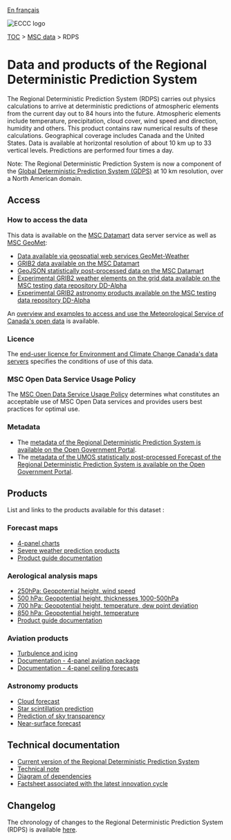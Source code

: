 [En français](readme_rdps_fr.md)

![ECCC logo](../../img_eccc-logo.png)

[TOC](../../readme_en.md) > [MSC data](../readme_en.md) > RDPS

# Data and products of the Regional Deterministic Prediction System

The Regional Deterministic Prediction System (RDPS) carries out physics calculations to arrive at deterministic predictions of atmospheric elements from the current day out to 84 hours into the future. Atmospheric elements include temperature, precipitation, cloud cover, wind speed and direction, humidity and others. This product contains raw numerical results of these calculations. Geographical coverage includes Canada and the United States. Data is available at horizontal resolution of about 10 km up to 33 vertical levels. Predictions are performed four times a day.

Note:  The Regional Deterministic Prediction System is now a component of the [Global Deterministic Prediction System (GDPS)](../nwp_gdps/readme_gdps_en.md) at 10 km resolution, over a North American domain.

## Access

### How to access the data

This data is available on the [MSC Datamart](../../msc-datamart/readme_en.md) data server service as well as [MSC GeoMet](../../msc-geomet/readme_en.md):

* [Data available via geospatial web services GeoMet-Weather](../../msc-geomet/readme_en.md)
* [GRIB2 data available on the MSC Datamart](readme_rdps-datamart_en.md)
* [GeoJSON statistically post-processed data on the MSC Datamart](readme_rdps-statpostproc-datamart_en.md)
* [Experimental GRIB2 weather elements on the grid data available on the MSC testing data repository DD-Alpha](readme_rdps-datamart-alpha_en.md)
* [Experimental GRIB2 astronomy products available on the MSC testing data repository DD-Alpha](readme_astro-rdps-datamart-alpha_en.md)

An [overview and examples to access and use the Meteorological Service of Canada's open data](../../usage/readme_en.md) is available.

### Licence

The [end-user licence for Environment and Climate Change Canada's data servers](../../licence/readme_en.md) specifies the conditions of use of this data.

### MSC Open Data Service Usage Policy

The [MSC Open Data Service Usage Policy](../../usage-policy/readme_en.md) determines what constitutes an acceptable use of MSC Open Data services and provides users best practices for optimal use.

### Metadata

* The [metadata of the Regional Deterministic Prediction System is available on the Open Government Portal](https://open.canada.ca/data/en/dataset/a9f2828c-0d78-5eb6-a4c7-1fc1219f1e3d).
* The [metadata of the UMOS statistically post-processed Forecast of the Regional Deterministic Prediction System is available on the Open Government Portal](https://open.canada.ca/data/en/dataset/bb0d1eeb-0e11-49e0-a5e3-6d99d4decb31).

## Products

List and links to the products available for this dataset :

### Forecast maps

* [4-panel charts](https://meteo.gc.ca/model_forecast/index_e.html)
* [Severe weather prediction products](https://meteo.gc.ca/model_forecast/severe_weather_e.html)
* [Product guide documentation](https://collaboration.cmc.ec.gc.ca/cmc/CMOI/product_guide/submenus/rdps_e.html)

### Aerological analysis maps

* [250hPa: Geopotential height, wind speed](https://meteo.gc.ca/data/analysis/sah_100.gif)
* [500 hPa: Geopotential height, thicknesses 1000-500hPa](https://meteo.gc.ca/data/analysis/sai_100.gif)
* [700 hPa: Geopotential height, temperature, dew point deviation](https://meteo.gc.ca/data/analysis/saj_100.gif)
* [850 hPa: Geopotential height, temperature ](https://meteo.gc.ca/data/analysis/saa_100.gif)
* [Product guide documentation](https://collaboration.cmc.ec.gc.ca/cmc/CMOI/product_guide/submenus/analyses_e.html)

### Aviation products

* [Turbulence and icing](https://meteo.gc.ca/model_forecast/turb_e.html)
* [Documentation - 4-panel aviation package](aviation-package_en.md)
* [Documentation - 4-panel ceiling forecasts](ceiling_en.md)

### Astronomy products

* [Cloud forecast](https://meteo.gc.ca/astro/clds_vis_e.html)
* [Star scintillation prediction](https://meteo.gc.ca/astro/seeing_e.html)
* [Prediction of sky transparency](https://meteo.gc.ca/astro/transparence_e.html)
* [Near-surface forecast](https://meteo.gc.ca/astro/meteo_e.html)

## Technical documentation

* [Current version of the Regional Deterministic Prediction System](https://collaboration.cmc.ec.gc.ca/cmc/cmoi/product_guide/docs/tech_specifications/tech_specifications_RDPS_e.pdf)
* [Technical note](https://collaboration.cmc.ec.gc.ca/cmc/cmoi/product_guide/docs/tech_notes/technote_rdps_e.pdf)
* [Diagram of dependencies](https://collaboration.cmc.ec.gc.ca/cmc/cmos/public_doc/msc-data/nwep-dependency-diagrams/system_RDPS_en.svg)
* [Factsheet associated with the latest innovation cycle](https://collaboration.cmc.ec.gc.ca/cmc/cmoi/product_guide/docs/fact_sheets/factsheet_rdps_e.pdf)

## Changelog 

The chronology of changes to the Regional Deterministic Prediction System (RDPS) is available [here](changelog_rdps_en.md).
